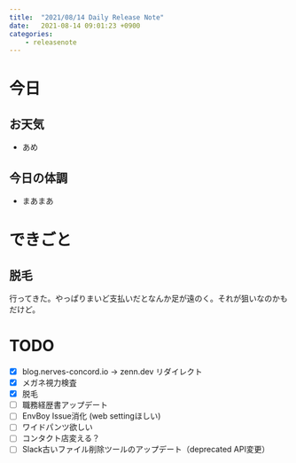 ```yaml
---
title:  "2021/08/14 Daily Release Note"
date:   2021-08-14 09:01:23 +0900
categories:
    - releasenote
---
```

# 今日

## お天気

* あめ

## 今日の体調

* まあまあ

# できごと

## 脱毛

行ってきた。やっぱりまいど支払いだとなんか足が遠のく。それが狙いなのかもだけど。

# TODO 

- [x] blog.nerves-concord.io -> zenn.dev リダイレクト
- [x] メガネ視力検査
- [x] 脱毛
- [ ] 職務経歴書アップデート
- [ ] EnvBoy Issue消化 (web settingほしい)
- [ ] ワイドパンツ欲しい
- [ ] コンタクト店変える？
- [ ] Slack古いファイル削除ツールのアップデート（deprecated API変更）
